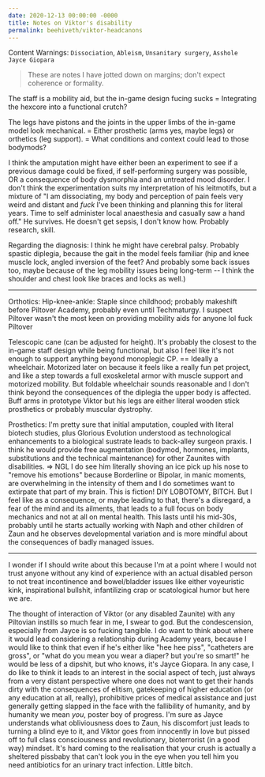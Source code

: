 ```yaml
---
date: 2020-12-13 00:00:00 -0000
title: Notes on Viktor's disability
permalink: beehiveth/viktor-headcanons
---
```

Content Warnings: `Dissociation`, `Ableism`, `Unsanitary surgery`, `Asshole Jayce Giopara`
> <p>These are notes I have jotted down on margins; don't expect coherence or formality.</p>


The staff is a mobility aid, but the in-game design fucing sucks = Integrating the hexcore into a functional crutch?

The legs have pistons and the joints in the upper limbs of the in-game model look mechanical. = Either prosthetic (arms yes, maybe legs) or orthetics (leg support). = What conditions and context could lead to those bodymods?

I think the amputation might have either been an experiment to see if a previous damage could be fixed, if self-performing surgery was possible, OR a consequence of body dysmorphia and an untreated mood disorder. I don't think the experimentation suits my interpretation of his leitmotifs, but a mixture of "I am dissociating, my body and perception of pain feels very weird and distant and *fuck* I've been thinking and planning this for literal years. Time to self administer local anaesthesia and casually saw a hand off." He survives. He doesn't get sepsis, I don't know how. Probably research, skill.

Regarding the diagnosis: I think he might have cerebral palsy. Probably spastic diplegia, because the gait in the model feels familiar (hip and knee muscle lock, angled inversion of the feet? And probably some back issues too, maybe because of the leg mobility issues being long-term -- I think the shoulder and chest look like braces and locks as well.)

---

Orthotics: Hip-knee-ankle: Staple since childhood; probably makeshift before Piltover Academy, probably even until Techmaturgy. I suspect Piltover wasn't the most keen on providing mobility aids for anyone lol fuck Piltover

Telescopic cane (can be adjusted for height). It's probably the closest to the in-game staff design while being functional, but also I feel like it's not enough to support anything beyond monoplegic CP. == Ideally a wheelchair. Motorized later on because it feels like a really fun pet project, and like a step towards a full exoskeletal armor with muscle support and motorized mobility. But foldable wheelchair sounds reasonable and I don't think beyond the consequences of the diplegia the upper body is affected. Buff arms in prototype Viktor but his legs are either literal wooden stick prosthetics or probably muscular dystrophy.

Prosthetics: I'm pretty sure that initial amputation, coupled with literal biotech studies, plus Glorious Evolution understood as technological enhancements to a biological sustrate leads to back-alley surgeon praxis. I think he would provide free augmentation (bodymod, hormones, implants, substitutions and the technical maintenance) for other Zaunites with disabilities. => NGL I do see him literally shoving an ice pick up his nose to "remove his emotions" because Borderline or Bipolar, in manic moments, are overwhelming in the intensity of them and I do sometimes want to extirpate that part of my brain. This is fiction! DIY LOBOTOMY, BITCH. But I feel like as a consequence, or maybe leading to that, there's a disregard, a fear of the mind and its ailments, that leads to a full focus on body mechanics and not at all on mental health. This lasts until his mid-30s, probably until he starts actually working with Naph and other children of Zaun and he observes developmental variation and is more mindful about the consequences of badly managed issues.

---

I wonder if I should write about this because I'm at a point where I would not trust anyone without any kind of experience with an actual disabled person to not treat incontinence and bowel/bladder issues like either voyeuristic kink, inspirational bullshit, infantilizing crap or scatological humor but here we are.

The thought of interaction of Viktor (or any disabled Zaunite) with any Piltovian instills so much fear in me, I swear to god. But the condescension, especially from Jayce is so fucking tangible. I do want to think about where it would lead considering a relationship during Academy years, because I would like to think that even if he's either like "hee hee piss", "catheters are gross", or "what do you mean you wear a diaper? but you're so smart!" he would be less of a dipshit, but who knows, it's Jayce Giopara. In any case, I do like to think it leads to an interest in the social aspect of tech, just always from a very distant perspective where one does not want to get their hands dirty with the consequences of elitism, gatekeeping of higher education (or any education at all, really), prohibitive prices of medical assistance and just generally getting slapped in the face with the fallibility of humanity, and by humanity we mean *you*, poster boy of progress. I'm sure as Jayce understands what obliviousness does to Zaun, his discomfort just leads to turning a blind eye to it, and Viktor goes from innocently in love but pissed off to full class consciousness and revolutionary, bioterrorist (in a good way) mindset. It's hard coming to the realisation that your crush is actually a sheltered pissbaby that can't look you in the eye when you tell him you need antibiotics for an urinary tract infection. Little bitch.